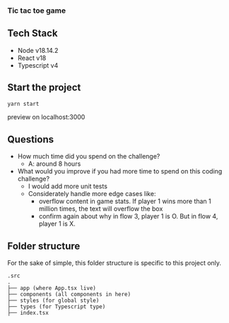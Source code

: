 ### Tic tac toe game

## Tech Stack

- Node v18.14.2
- React v18
- Typescript v4

## Start the project

```bash
yarn start
```

preview on localhost:3000

## Questions

- How much time did you spend on the challenge?
  - A: around 8 hours
- What would you improve if you had more time to spend on this coding challenge?
  - I would add more unit tests
  - Considerately handle more edge cases like:
    - overflow content in game stats. If player 1 wins more than 1 million times, the text will overflow the box
    - confirm again about why in flow 3, player 1 is O. But in flow 4, player 1 is X.

## Folder structure

For the sake of simple, this folder structure is specific to this project only.

```
.src
.
├── app (where App.tsx live)
├── components (all components in here)
├── styles (for global style)
├── types (for Typescript type)
├── index.tsx
```
